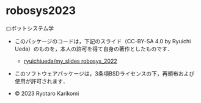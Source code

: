 # robosys2023
ロボットシステム学

* このパッケージのコードは，下記のスライド（CC-BY-SA 4.0 by Ryuichi Ueda）のものを，本人の許可を得て自身の著作としたものです．
  * [ryuichiueda/my_slides robosys_2022](https://github.com/ryuichiueda/my_slides/tree/master/robosys_2022)


* このソフトウェアパッケージは，3条項BSDライセンスの下，再頒布および使用が許可されます．


* © 2023 Ryotaro Karikomi
